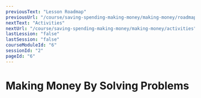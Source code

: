 ```yaml
---
previousText: "Lesson Roadmap"
previousUrl: "/course/saving-spending-making-money/making-money/roadmap"
nextText: "Activities"
nextUrl: "/course/saving-spending-making-money/making-money/activities"
lastLession: "false"
lastSession: "false"
courseModuleId: "6"
sessionId: "2"
pageId: "6"
---
```



# Making Money By Solving Problems
<sparkle-animation-player src="./animation/m2l4.js" composition="EECE8C272624E84AA3158D35CA0F324A"></sparkle-animation-player>